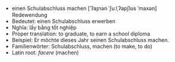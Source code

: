 - einen Schulabschluss machen	[ˈʔaɪ̯nən ˈʃuːlˌʔapʃlʊs ˈmaxən]	Redewendung
- Bedeutet: einen Schulabschluss erwerben
- Nghĩa: lấy bằng tốt nghiệp
- Proper translation: to graduate, to earn a school diploma
- Beispiel: Er möchte dieses Jahr seinen Schulabschluss machen.
- Familienwörter: Schulabschluss, machen (to make, to do)	
- Latin root: *facere* (machen)